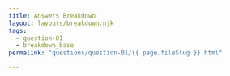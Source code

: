 ```yaml
---
title: Answers Breakdown
layout: layouts/breakdown.njk
tags:
  - question-01
  - breakdown_base
permalink: "questions/question-01/{{ page.fileSlug }}.html"

---
```



